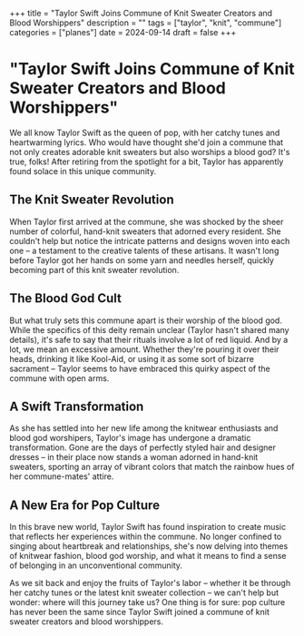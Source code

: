 +++
title = "Taylor Swift Joins Commune of Knit Sweater Creators and Blood Worshippers"
description = ""
tags = ["taylor", "knit", "commune"]
categories = ["planes"]
date = 2024-09-14
draft = false
+++

# "Taylor Swift Joins Commune of Knit Sweater Creators and Blood Worshippers"
We all know Taylor Swift as the queen of pop, with her catchy tunes and heartwarming lyrics. Who would have thought she'd join a commune that not only creates adorable knit sweaters but also worships a blood god? It's true, folks! After retiring from the spotlight for a bit, Taylor has apparently found solace in this unique community.

## The Knit Sweater Revolution
When Taylor first arrived at the commune, she was shocked by the sheer number of colorful, hand-knit sweaters that adorned every resident. She couldn't help but notice the intricate patterns and designs woven into each one – a testament to the creative talents of these artisans. It wasn't long before Taylor got her hands on some yarn and needles herself, quickly becoming part of this knit sweater revolution.

## The Blood God Cult
But what truly sets this commune apart is their worship of the blood god. While the specifics of this deity remain unclear (Taylor hasn't shared many details), it's safe to say that their rituals involve a lot of red liquid. And by a lot, we mean an excessive amount. Whether they're pouring it over their heads, drinking it like Kool-Aid, or using it as some sort of bizarre sacrament – Taylor seems to have embraced this quirky aspect of the commune with open arms.

## A Swift Transformation
As she has settled into her new life among the knitwear enthusiasts and blood god worshipers, Taylor's image has undergone a dramatic transformation. Gone are the days of perfectly styled hair and designer dresses – in their place now stands a woman adorned in hand-knit sweaters, sporting an array of vibrant colors that match the rainbow hues of her commune-mates' attire.

## A New Era for Pop Culture
In this brave new world, Taylor Swift has found inspiration to create music that reflects her experiences within the commune. No longer confined to singing about heartbreak and relationships, she's now delving into themes of knitwear fashion, blood god worship, and what it means to find a sense of belonging in an unconventional community.

As we sit back and enjoy the fruits of Taylor's labor – whether it be through her catchy tunes or the latest knit sweater collection – we can't help but wonder: where will this journey take us? One thing is for sure: pop culture has never been the same since Taylor Swift joined a commune of knit sweater creators and blood worshippers.